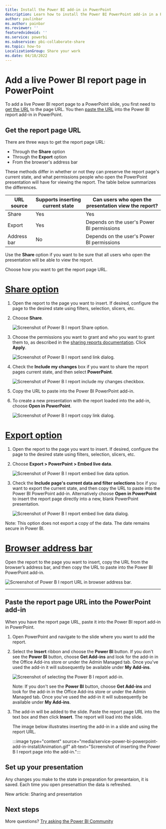 ```yaml
---
title: Install the Power BI add-in in PowerPoint
description: Learn how to install the Power BI PowerPoint add-in in a PowerPoint slide.
author: paulinbar
ms.author: painbar
ms.reviewer: ''
featuredvideoid: ''
ms.service: powerbi
ms.subservice: pbi-collaborate-share
ms.topic: how-to
LocalizationGroup: Share your work
ms.date: 04/18/2022
---
```


# Add a live Power BI report page in PowerPoint

To add a live Power BI report page to a PowerPoint slide, you first need to [get the URL](#get-the-report-page-url) to the page URL. You then [paste the URL](#paste-the-report-page-url-into-the-powerpoint-add-in) into the Power BI report add-in in PowerPoint.

## Get the report page URL

There are three ways to get the report page URL:

* Through the **Share** option
* Through the **Export** option
* From the browser's address bar

These methods differ in whether or not they can preserve the report page's current state, and what permissions people who open the PowerPoint presentation will have for viewing the report. The table below summarizes the differences.

| URL source | Supports inserting current state | Can users who open the presentation view the report? |
|---------|---------|---------|
| Share     | Yes        | Yes        |
| Export     | Yes         |  Depends on the user's Power BI permissions |
| Address bar     | No        |  Depends on the user's Power BI permissions |

Use the **Share** option if you want to be sure that all users who open the presentation will be able to view the report.

Choose how you want to get the report page URL.

# [Share option](#tab/share)

1. Open the report to the page you want to insert. If desired, configure the page to the desired state using filters, selection, slicers, etc.

1. Choose **Share**.

    ![Screenshot of Power B I report Share option.](media/service-power-bi-powerpoint-add-in-install/share-report-option.png)

1. Choose the permissions you want to grant and who you want to grant them to, as described in the [sharing reports documentation](service-share-dashboards.md#share-a-report-via-link). Click **Apply**.

    ![Screenshot of Power B I report send link dialog.](media/service-power-bi-powerpoint-add-in-install/send-link-dialog.png)

1. Check the **Include my changes** box if you want to share the report pages current state, and then select **PowerPoint**.

    ![Screenshot of Power B I report include my changes checkbox.](media/service-power-bi-powerpoint-add-in-install/include-my-changes-checkbox.png)

1. Copy the URL to paste into the Power BI PowerPoint add-in.

1. To create a new presentation with the report loaded into the add-in, choose **Open in PowerPoint**.

    ![Screenshot of Power B I report copy link dialog.](media/service-power-bi-powerpoint-add-in-install/copy-link-dialog.png)

# [Export option](#tab/export)

1. Open the report to the page you want to insert. If desired, configure the page to the desired state using filters, selection, slicers, etc.

1. Choose **Export > PowerPoint > Embed live data**.

    ![Screenshot of Power B I report embed live data option.](media/service-power-bi-powerpoint-add-in-install/embed-live-data-option.png)

1. Check the **Include page's current data and filter selections** box if you want to export the current state, and then copy the URL to paste into the Power BI PowerPoint add-in. Alternatively choose **Open in PowerPoint** to insert the report page directly into a new, blank PowerPoint presentation.

    ![Screenshot of Power B I report embed live data dialog.](media/service-power-bi-powerpoint-add-in-install/embed-live-data-dialog.png)

Note: This option does not export a copy of the data. The date remains secure in Power BI.

# [Browser address bar](#tab/addressbar)

Open the report to the page you want to insert, copy the URL from the browser’s address bar, and then copy the URL to paste into the Power BI PowerPoint add-in.

![Screenshot of Power B I report URL in browser address bar.](media/service-power-bi-powerpoint-add-in-install/report-page-url-address-bar.png)

---

## Paste the report page URL into the PowerPoint add-in

When you have the report page URL, paste it into the Power BI report add-in in PowerPoint.

1. Open PowerPoint and navigate to the slide where you want to add the report.
1. Select the **Insert** ribbon and choose the **Power BI** button.  If you don't see the **Power BI** button, choose **Get Add-ins** and look for the add-in in the Office Add-ins store or under the Admin Managed tab. Once you've used the add-in it will subsequently be available under **My Add-ins**.

    ![Screenshot of selecting the Power B I report add-in.](media/service-power-bi-powerpoint-add-in-install/insert-power-bi-add-in.png)

    Note: If you don't see the **Power BI** button, choose **Get Add-ins** and look for the add-in in the Office Add-ins store or under the Admin Managed tab. Once you've used the add-in it will subsequently be available under **My Add-ins**.

1. The add-in will be added to the slide. Paste the report page URL into the text box and then click **Insert**. The report will load into the slide.
   
    The image below illustrates inserting the add-in in a slide and using the report URL.

    :::image type="content" source="media/service-power-bi-powerpoint-add-in-install/Animation.gif" alt-text="Screenshot of inserting the Power B I report page into the add-in.":::

## Set up your presentation

Any changes you make to the state in preparation for preeantaion, it is saved. 
Each time you open presenattion the data is refreshed.



New article: Sharing and presentation



## Next steps


More questions? [Try asking the Power BI Community](https://community.powerbi.com/)
